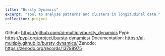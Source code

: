 ```yaml
---
title: "Bursty Dynamics"
excerpt: "Tool to analyse patterns and clusters in longitudinal data."
collection: project
---
```


Github: https://github.com/ai-multiply/bursty_dynamics
Pypi: https://pypi.org/project/bursty-dynamics/
Documentation: https://ai-multiply.github.io/bursty_dynamics/
Zenodo: https://zenodo.org/records/13798975 

